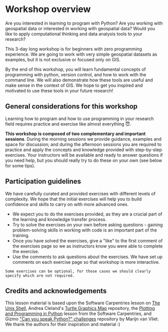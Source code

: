 # Workshop overview
Are you interested in learning to program with Python? Are you working with geospatial data or interested in working with geospatial data? Would you like to apply computational thinking and data analysis tools to your research?

This  3-day long workshop is for beginners with zero programming experience. We are going to work with very simple geospatial datasets as examples, but it is not exclusive or focused only on GIS. 

By the end of this workshop, you will learn fundamental concepts of programming with python, version control, and how to work with the command line. 
We will also demonstrate how these tools are useful and make sense in the context of GIS.
We hope to get you inspired and motivated to use these tools in your future research!

## General considerations for this workshop
Learning how to program and how to use programming in your research field requires practice and exercise like almost everything 😇.

**This workshop is composed of two complementary and important sessions**. During the morning sessions we provide guidance, examples and space for discussion; and during the afternoon sessions you are required to practice and apply the concepts and knowledge provided with step-by-step exercises. Your instructors will be available and ready to answer questions if you need help, but you should really try to do these on your own (see below for some tips).

## Participation guidelines
We have carefully curated and provided exercises with different levels of complexity. We hope that the initial exercises will help you to build confidence and skills to carry on with more advanced ones.

- We expect you to do the exercises provided, as they are a crucial part of the learning and knowledge transfer process.
- Try to solve the exercises on your own before asking questions - gaining problem-solving skills in working with code is an important part of the training.
- Once you have solved the exercises, give a "like" to the first comment of the exercises page so we as instructors know you were able to complete the exercise. 
- Use the comments to ask questions about the exercises. We have set up comments on each exercise page so that workshop is more interactive.

<!-- - Once you have read the material provided prior to the morning session, comment on the summary page -->


```{tip}
Some exercises can be optional, for those cases we should clearly specify which are not required.

```

## Credits and acknowledgements
This lesson material is based upon the Software Carpentries lesson on [The Unix Shell](http://swcarpentry.github.io/shell-novice/), Andrea Cleland's [Turtle Graphics Map](https://github.com/acleland/turtle-graphics-map) repository, the [Plotting and Programming in Python](https://swcarpentry.github.io/python-novice-gapminder/) lesson from the Software Carpentries, and Gizmo ["Can you speak Python?" challenges](https://github.com/wmvanvliet/gizmo) repository by Marijn van Vliet. We thank the authors for their inspiration and material :) 
